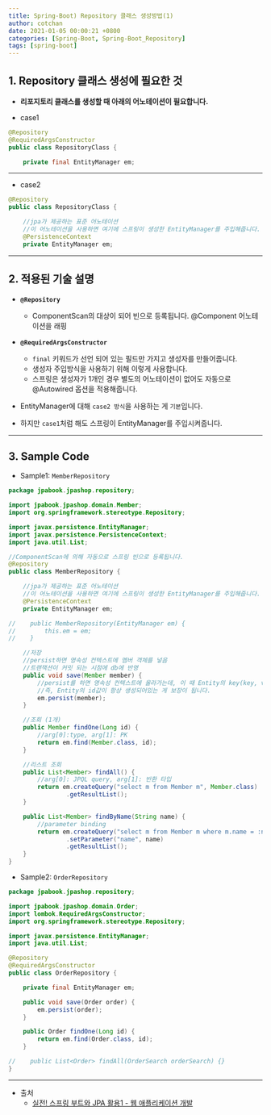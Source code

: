 ```yaml
---
title: Spring-Boot) Repository 클래스 생성방법(1)
author: cotchan 
date: 2021-01-05 00:00:21 +0800 
categories: [Spring-Boot, Spring-Boot_Repository]
tags: [spring-boot] 
---
```


## 1. Repository 클래스 생성에 필요한 것

+ **리포지토리 클래스를 생성할 때 아래의 어노테이션이 필요합니다.**

+ case1

```java
@Repository
@RequiredArgsConstructor
public class RepositoryClass {

    private final EntityManager em;
```

---

+ case2

```java
@Repository
public class RepositoryClass {

    //jpa가 제공하는 표준 어노테이션
    //이 어노테이션을 사용하면 여기에 스프링이 생성한 EntityManager를 주입해줍니다.
    @PersistenceContext
    private EntityManager em;
```

---

## 2. 적용된 기술 설명


+ **`@Repository`**
  + ComponentScan의 대상이 되어 빈으로 등록됩니다. @Component 어노테이션을 래핑  
+ **`@RequiredArgsConstructor`**
  + `final` 키워드가 선언 되어 있는 필드만 가지고 생성자를 만들어줍니다.
  + 생성자 주입방식을 사용하기 위해 이렇게 사용합니다.
  + 스프링은 생성자가 1개인 경우 별도의 어노테이션이 없어도 자동으로 @Autowired 옵션을 적용해줍니다.

+ EntityManager에 대해 `case2 방식`을 사용하는 게 `기본`입니다.
+ 하지만 `case1`처럼 해도 스프링이 EntityManager를 주입시켜줍니다. 

---

## 3. Sample Code

+ Sample1: `MemberRepository`

```java
package jpabook.jpashop.repository;

import jpabook.jpashop.domain.Member;
import org.springframework.stereotype.Repository;

import javax.persistence.EntityManager;
import javax.persistence.PersistenceContext;
import java.util.List;

//ComponentScan에 의해 자동으로 스프링 빈으로 등록됩니다.
@Repository
public class MemberRepository {

    //jpa가 제공하는 표준 어노테이션
    //이 어노테이션을 사용하면 여기에 스프링이 생성한 EntityManager를 주입해줍니다.
    @PersistenceContext
    private EntityManager em;

//    public MemberRepository(EntityManager em) {
//        this.em = em;
//    }

    //저장
    //persist하면 영속성 컨텍스트에 멤버 객체를 넣음
    //트랜잭션이 커밋 되는 시점에 db에 반영
    public void save(Member member) {
        //persist를 하면 영속성 컨텍스트에 올라가는데, 이 때 Entity의 key(key, value에서)는 PK가 됩니다.
        //즉, Entity의 id값이 항상 생성되어있는 게 보장이 됩니다.
        em.persist(member);
    }

    //조회 (1개)
    public Member findOne(Long id) {
        //arg[0]:type, arg[1]: PK
        return em.find(Member.class, id);
    }

    //리스트 조회
    public List<Member> findAll() {
        //arg[0]: JPQL query, arg[1]: 반환 타입
        return em.createQuery("select m from Member m", Member.class)
                .getResultList();
    }

    public List<Member> findByName(String name) {
        //parameter binding
        return em.createQuery("select m from Member m where m.name = :name", Member.class)
                .setParameter("name", name)
                .getResultList();
    }
}
```

+ Sample2: `OrderRepository`

```java
package jpabook.jpashop.repository;

import jpabook.jpashop.domain.Order;
import lombok.RequiredArgsConstructor;
import org.springframework.stereotype.Repository;

import javax.persistence.EntityManager;
import java.util.List;

@Repository
@RequiredArgsConstructor
public class OrderRepository {

    private final EntityManager em;

    public void save(Order order) {
        em.persist(order);
    }

    public Order findOne(Long id) {
        return em.find(Order.class, id);
    }

//    public List<Order> findAll(OrderSearch orderSearch) {}
}
```


---

+ 출처
    + [실전! 스프링 부트와 JPA 활용1 - 웹 애플리케이션 개발](https://www.inflearn.com/course/%EC%8A%A4%ED%94%84%EB%A7%81%EB%B6%80%ED%8A%B8-JPA-%ED%99%9C%EC%9A%A9-1/dashboard)
